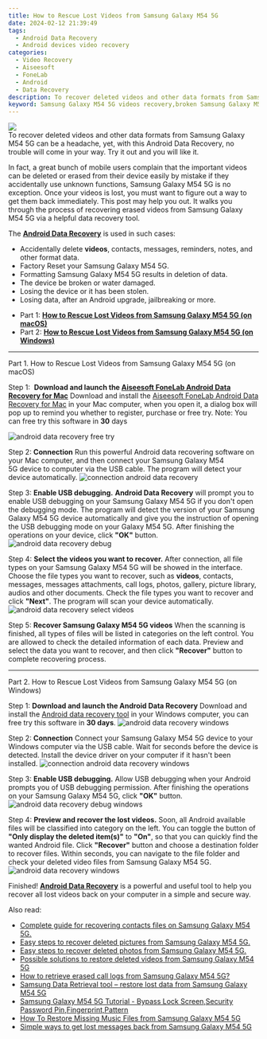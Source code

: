 ```yaml
---
title: How to Rescue Lost Videos from Samsung Galaxy M54 5G
date: 2024-02-12 21:39:49
tags: 
  - Android Data Recovery
  - Android devices video recovery
categories: 
  - Video Recovery
  - Aiseesoft
  - FoneLab
  - Android
  - Data Recovery
description: To recover deleted videos and other data formats from Samsung Galaxy M54 5G can be a headache, yet, with this Android Data Recovery, no trouble will come in your way. Try it out and you will like it.
keyword: Samsung Galaxy M54 5G videos recovery,broken Samsung Galaxy M54 5G videos recovery solution,save lost videos on Samsung Galaxy M54 5G,Samsung Galaxy M54 5G videos retrieval,undeleted videos from Samsung Galaxy M54 5G,retrieve wiped videos Samsung Galaxy M54 5G,how to retrieve deleted video from my Samsung Galaxy M54 5G,restore video when deleted in Samsung Galaxy M54 5G,deletes video of Samsung Galaxy M54 5G,Samsung Galaxy M54 5G issues with video deleted,recover video from Samsung Galaxy M54 5G,Samsung Galaxy M54 5G delete video recover
---
```


<img src="https://img0mobiles.techidaily.com/images/best-assets/devices/samsung/samsung-galaxy-m54-5g/4.jpg" class="atpl-imgstyle"  />

<div class="atpl-content atpl-for-fonelab-android recover-video">

<div class="atpl-post-description-part-1">
To recover deleted videos and other data formats from Samsung Galaxy M54 5G can be a headache, yet, with this Android Data Recovery, no trouble will come in your way. Try it out and you will like it.
</div>

<div class="atpl-post-description-part-2">
<div class="tpl-content-sub-paragraph-normal">
    <p>
        In fact, a great bunch of mobile users complain that the important videos can be deleted or erased from their device easily by mistake if they accidentally use unknown functions, Samsung Galaxy M54 5G is no exception. Once your videos is lost, you must want to figure out a way to get them back immediately. This post may help you out. It walks you through the process of recovering erased videos from Samsung Galaxy M54 5G via a helpful data recovery tool.
    </p>
</div>
</div>

<div class="atpl-post-description-part-3">
<div class="tpl-content-sub-paragraph-normal">
  <p>
      The <a href="https://tools.techidaily.com/aiseesoft-android-data-recovery/" target="_blank" rel="noopener"><strong>Android Data Recovery</strong></a> is used in such cases:
  </p>
  <ul class="tpl-content-sub-paragraph-ul-style">
    <li>Accidentally delete <strong>videos</strong>, contacts, messages, reminders, notes, and other format data.</li>
    <li>Factory Reset your Samsung Galaxy M54 5G.</li>
    <li>Formatting Samsung Galaxy M54 5G results in deletion of data.</li>
    <li>The device be broken or water damaged.</li>
    <li>Losing the device or it has been stolen.</li>
    <li>Losing data, after an Android upgrade, jailbreaking or more.</li>
  </ul>
</div>
</div>

<ul>
  <li>Part 1: <strong><a href="#p1"> How to Rescue Lost Videos from Samsung Galaxy M54 5G  (on macOS)</a></strong></li>
  <li>Part 2: <strong><a href="#p2"> How to Rescue Lost Videos from Samsung Galaxy M54 5G  (on Windows)</a></strong></li>
</ul>

<!-- Part 1 -->
<a id="p1" name="p1" ></a><hr>

<div>
  <span class="atpl-step-part-style">Part 1. How to Rescue Lost Videos from Samsung Galaxy M54 5G (on macOS)</span>
</div>  

<span class="atpl-stepstyle-a"><span>Step 1: </span></span> <strong>Download and launch the <a href="https://tools.techidaily.com/aiseesoft-android-data-recovery-for-mac/" target="_blank" rel="noopener">Aiseesoft FoneLab Android Data Recovery for Mac</a></strong>
Download and install the <a href="https://tools.techidaily.com/aiseesoft-android-data-recovery-for-mac/" target="_blank" rel="noopener">Aiseesoft FoneLab Android Data Recovery for Mac</a> in your Mac computer, when you open it, a dialog box will pop up to remind you whether to register, purchase or free try.
Note: You can free try this software in <strong>30</strong> days

<img src="https://tools.techidaily.com/images/apps/aiseesoft/android-data-recovery/mac-free-try.png" class="atpl-imgstyle" alt="android data recovery free try" />

<span class="atpl-stepstyle-a"><span>Step 2: </span></span> <strong>Connection</strong>
Run this powerful Android data recovering software on your Mac computer, and then connect your Samsung Galaxy M54 5G device to computer via the USB cable. The program will detect your device automatically.
<img src="https://tools.techidaily.com/images/apps/aiseesoft/android-data-recovery/mac-connection-interface.jpg" class="atpl-imgstyle" alt="connection android data recovery" />

<span class="atpl-stepstyle-a"><span>Step 3: </span></span> <strong>Enable USB debugging.</strong>
<strong>Android Data Recovery</strong> will prompt you to enable USB debugging on your Samsung Galaxy M54 5G if you don't open the debugging mode. The program will detect the version of your Samsung Galaxy M54 5G device automatically and give you the instruction of opening the USB debugging mode on your Galaxy M54 5G. After finishing the operations on your device, click <strong>"OK"</strong> button.
<img src="https://tools.techidaily.com/images/apps/aiseesoft/android-data-recovery/mac-android-usb-debug.jpg"  class="atpl-imgstyle" alt="android data recovery debug" />

<span class="atpl-stepstyle-a"><span>Step 4: </span></span> <strong>Select the videos you want to recover.</strong>
After connection, all file types on your Samsung Galaxy M54 5G will be showed in the interface. Choose the file types you want to recover, such as <strong>videos</strong>, contacts, messages, messages attachments, call logs, photos, gallery, picture library,  audios and other documents. Check the file types you want to recover and click <b>"Next"</b>. The program will scan your device automatically.
<img src="https://tools.techidaily.com/images/apps/aiseesoft/android-data-recovery/mac-choose-type-videos.jpg" class="atpl-imgstyle" alt="android data recovery select videos" />

<span class="atpl-stepstyle-a"><span>Step 5: </span></span> <strong>Recover Samsung Galaxy M54 5G videos</strong>
When the scanning is finished, all types of files will be listed in categories on the left control. You are allowed to check the detailed information of each data. Preview and select the data you want to recover, and then click <b>"Recover"</b> button to complete recovering process.


<a id="p2" name="p2"></a><hr>

<!-- Part 2 -->
<div>
<span class="atpl-step-part-style">Part 2. How to Rescue Lost Videos from Samsung Galaxy M54 5G (on Windows)</span>
</div>

<span class="atpl-stepstyle-a"><span>Step 1: </span></span> <strong>Download and launch the Android Data Recovery</strong>
Download and install the <a href="https://tools.techidaily.com/aiseesoft-android-data-recovery-for-win/" target="_blank" rel="noopener">Android data recovery tool</a> in your Windows computer, you can free try this software in <b>30 days</b>.
<img src="https://tools.techidaily.com/images/apps/aiseesoft/android-data-recovery/win-start-interface.png"  class="atpl-imgstyle" alt="android data recovery windows" />

<span class="atpl-stepstyle-a"><span>Step 2: </span></span> <strong>Connection</strong>
Connect your Samsung Galaxy M54 5G device to your Windows computer via the USB cable. Wait for seconds before the device is detected. Install the device driver on your computer if it hasn't been installed.
<img src="https://tools.techidaily.com/images/apps/aiseesoft/android-data-recovery/win-connection-interface.png" class="atpl-imgstyle" alt="connection android data recovery windows" />

<span class="atpl-stepstyle-a"><span>Step 3: </span></span> <strong>Enable USB debugging.</strong>
Allow USB debugging when your Android prompts you of USB debugging permission. After finishing the operations on your Samsung Galaxy M54 5G, click <b>"OK"</b> button.
<img src="https://tools.techidaily.com/images/apps/aiseesoft/android-data-recovery/win-android-usb-debug.png" class="atpl-imgstyle" alt="android data recovery debug windows" />

<span class="atpl-stepstyle-a"><span>Step 4: </span></span> <strong>Preview and recover the lost videos.</strong>
Soon, all Android available files will be classified into category on the left. You can toggle the button of <b>"Only display the deleted item(s)"</b> to <b>"On"</b>, so that you can quickly find the wanted Android file. Click <b>"Recover"</b> button and choose a destination folder to recover files. Within seconds, you can navigate to the file folder and check your deleted video files from Samsung Galaxy M54 5G.
<img src="https://tools.techidaily.com/images/apps/aiseesoft/android-data-recovery/win-recover-videos.jpg" class="atpl-imgstyle" alt="android data recovery windows" />

<div class="atpl-post-description-part-4">
<div class="tpl-content-sub-paragraph-normal">
    <p>
        Finished! <a href="https://tools.techidaily.com/aiseesoft-android-data-recovery/" target="_blank" rel="noopener"><strong>Android Data Recovery</strong></a> is a powerful and useful tool to help you recover all lost videos back on your computer in a simple and secure way.
    </p>
</div>
</div>

<ins class="adsbygoogle"
     style="display:block"
     data-ad-client="ca-pub-7571918770474297"
     data-ad-slot="8358498916"
     data-ad-format="auto"
     data-full-width-responsive="true"></ins>

<span class="atpl-alsoreadstyle">Also read:</span>
<div><ul>
<li><a href="/complete-guide-for-recovering-contacts-files-on-samsung-galaxy-m54-5g-by-fonelab-android-recover-contacts/" target="_blank" rel="noopener"><u>Complete guide for recovering contacts files on Samsung Galaxy M54 5G.</u></a></li>
<li><a href="/easy-steps-to-recover-deleted-pictures-from-samsung-galaxy-m54-5g-by-fonelab-android-recover-pictures/" target="_blank" rel="noopener"><u>Easy steps to recover deleted pictures from Samsung Galaxy M54 5G.</u></a></li>
<li><a href="/easy-steps-to-recover-deleted-photos-from-samsung-galaxy-m54-5g-by-fonelab-android-recover-photos/" target="_blank" rel="noopener"><u>Easy steps to recover deleted photos from Samsung Galaxy M54 5G.</u></a></li>
<li><a href="/possible-solutions-to-restore-deleted-videos-from-samsung-galaxy-m54-5g-by-fonelab-android-recover-video/" target="_blank" rel="noopener"><u>Possible solutions to restore deleted videos from Samsung Galaxy M54 5G</u></a></li>
<li><a href="/how-to-retrieve-erased-call-logs-from-samsung-galaxy-m54-5g-by-fonelab-android-recover-call-logs/" target="_blank" rel="noopener"><u>How to retrieve erased call logs from Samsung Galaxy M54 5G?</u></a></li>
<li><a href="/samsung-data-retrieval-tool-restore-lost-data-from-samsung-galaxy-m54-5g-by-fonelab-android-recover-data/" target="_blank" rel="noopener"><u>Samsung Data Retrieval tool – restore lost data from Samsung Galaxy M54 5G</u></a></li>
<li><a href="/samsung-galaxy-m54-5g-tutorial-bypass-lock-screen-security-password-pin-fingerprint-pattern-by-drfone-android-unlock-android-unlock/" target="_blank" rel="noopener"><u>Samsung Galaxy M54 5G Tutorial - Bypass Lock Screen,Security Password Pin,Fingerprint,Pattern</u></a></li>
<li><a href="/how-to-restore-missing-music-files-from-samsung-galaxy-m54-5g-by-fonelab-android-recover-music/" target="_blank" rel="noopener"><u>How To  Restore Missing Music Files from Samsung Galaxy M54 5G</u></a></li>
<li><a href="/simple-ways-to-get-lost-messages-back-from-samsung-galaxy-m54-5g-by-fonelab-android-recover-messages/" target="_blank" rel="noopener"><u>Simple ways to get lost messages back from Samsung Galaxy M54 5G</u></a></li>
</ul></div>

</div>
